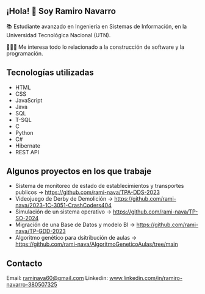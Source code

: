 ## ¡Hola! 👋 Soy Ramiro Navarro

📚 Estudiante avanzado en Ingenieria en Sistemas de Información, en la Universidad Tecnológica Nacional (UTN).

👨🏻‍💻 Me interesa todo lo relacionado a la construcción de software y la programación.

## Tecnologías utilizadas
- HTML
- CSS
- JavaScript
- Java
- SQL
- T-SQL
- C
- Python
- C#
- Hibernate
- REST API


## Algunos proyectos en los que trabaje
- Sistema de monitoreo de estado de establecimientos y transportes publicos -> https://github.com/rami-nava/TPA-DDS-2023
- Videojuego de Derby de Demolición -> https://github.com/rami-nava/2023-1C-3051-CrashCoders404
- Simulación de un sistema operativo -> https://github.com/rami-nava/TP-SO-2024
- Migración de una Base de Datos y modelo BI -> https://github.com/rami-nava/TP-GDD-2023
- Algoritmo genético para dsitribución de aulas -> https://github.com/rami-nava/AlgoritmoGeneticoAulas/tree/main

## Contacto
 Email: raminava60@gmail.com
 Linkedin: www.linkedin.com/in/ramiro-navarro-380507325
